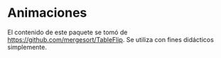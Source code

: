 # Animaciones

El contenido de este paquete se tomó de https://github.com/mergesort/TableFlip.
Se utiliza con fines didácticos simplemente.
